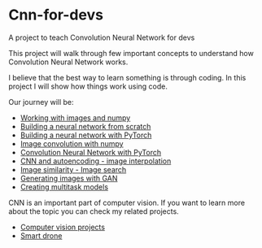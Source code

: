 # Cnn-for-devs
A project to teach Convolution Neural Network for devs

This project will walk through few important concepts to understand
how Convolution Neural Network works. 

I believe that the best way to learn something is through coding. In this project I will show how things work
using code.

Our journey will be:
- [Working with images and numpy](a-images-and-numpy.ipynb)
- [Building a neural network from scratch](b-vanilla-neural-network-from-scratch.ipynb)
- [Building a neural network with PyTorch](c-torch-neural-network.ipynb)
- [Image convolution with numpy](d-image-convolution.ipynb)
- [Convolution Neural Network with PyTorch](e-cnn-with-torch.ipynb)
- [CNN and autoencoding - image interpolation](f-image-interpolation.ipynb)
- [Image similarity - Image search](g-image-similarity.ipynb)
- [Generating images with GAN](h-generate-anime-with-GAN.ipynb)
- [Creating multitask models](i-multitask-model.ipynb)

CNN is an important part of computer vision. If you want to learn more about the topic you can check my 
related projects. 

- [Computer vision projects](https://github.com/apssouza22/computer-vision)
- [Smart drone](https://github.com/apssouza22/smart-drone)